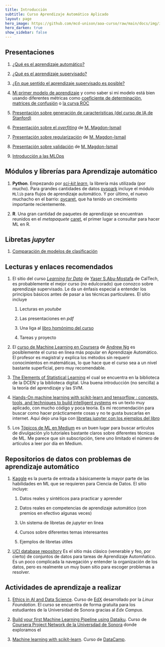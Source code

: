 ```yaml
---
title: Introducción 
subtitle: Curso Aprendizaje Automático Aplicado
layout: page
hero_image: https://github.com/mcd-unison/aaa-curso/raw/main/docs/img/intro-banner.jpeg
hero_darken: true
show_sidebar: false
---
```



## Presentaciones

1. [¿Qué es el aprendizaje automático?](https://github.com/mcd-unison/aaa-curso/raw/main/slides/intro-curso.pptx) 

2. [¿Qué es el aprendizaje supervisado?](https://github.com/mcd-unison/aaa-curso/raw/main/slides/intro-supervisado.pdf)

3. [¿En que sentido el aprendizaje supervisado es posible?](https://github.com/mcd-unison/aaa-curso/raw/main/slides/generalizacion.pdf)

4. [Mi primer modelo de aprendizaje](https://github.com/mcd-unison/aaa-curso/raw/main/slides/ejemplo_modelo.pdf) y como saber si mi modelo está bien usando diferentes métricas como [coeficiente de determinación](https://en.wikipedia.org/wiki/Coefficient_of_determination), [matrices de confusión](https://en.wikipedia.org/wiki/Confusion_matrix) o [la curva ROC](https://en.wikipedia.org/wiki/Receiver_operating_characteristic)


5. [Presentación sobre generación de características (del curso de IA de Stanford)](https://github.com/IA-UNISON/material/raw/master/presentaciones/non-linear-features.pdf)

6. [Presentación sobre el *overfiting*](http://www.cs.rpi.edu/~magdon/courses/LFD-Slides/SlidesLect11.pdf) de [M. Magdon-Ismail](http://www.cs.rpi.edu/~magdon/)

7. [Presentación sobre regularización](http://www.cs.rpi.edu/~magdon/courses/LFD-Slides/SlidesLect12.pdf) de [M. Magdon-Ismail](http://www.cs.rpi.edu/~magdon/)

8. [Presentación sobre validación](http://www.cs.rpi.edu/~magdon/courses/LFD-Slides/SlidesLect13.pdf) de [M. Magdon-Ismail](http://www.cs.rpi.edu/~magdon/)

9.  [Introducción a las MLOps](https://github.com/mcd-unison/aaa-curso/raw/main/slides/MLOps-intro.pdf)


## Módulos y librerías para Aprendizaje automático

1. **Python**. Empezando por [*sci-kit learn*](https://scikit-learn.org/), la librería más utilizada (por mucho). Para grandes cantidades de datos [pyspark](https://spark.apache.org/docs/latest/api/python/index.html) incluye el módulo `MLlib` para flujos de aprendizaje automático. Y por último, el nuevo muchacho en el barrio: [pycaret](https://pycaret.org), que ha tenido un crecimiento importante recientemente. 
   
2. **R**. Una gran cantidad de paquetes de aprendizaje se encuentran reunidos en el *metapaquete* [caret](https://topepo.github.io/caret/index.html), el primer lugar a consultar para hacer ML en R.


## Libretas *jupyter*

1. [Comparación de modelos de clasificación](https://colab.research.google.com/github/mcd-unison/aaa-curso/blob/main/ejemplos/plot_classifier_comparison.ipynb)

## Lecturas y enlaces recomendados

1. El sitio del curso [*Learning for Data*](https://work.caltech.edu/telecourse.html) de [Yaser S.Abu-Mostafa](https://work.caltech.edu) de CalTech, es probablemente el mejor curso (no edulcorado) que conozco sobre aprendizaje supervisado. Le da un énfasis especial a entender los principios básicos antes de pasar a las técnicas particulares. El sitio incluye
  
     1. Lecturas en *youtube*
  
     2. Las presentaciones en *pdf*
  
     3. Una liga al [libro homónimo del curso](https://www.amazon.com/gp/product/1600490069)
  
     4. Tareas y proyecto
  
2. El [curso de Machine Learning en Coursera](https://www.coursera.org/learn/machine-learning) de [Andrew Ng](https://www.andrewng.org) es posiblemente el curso en linea más popular en Aprendizaje Automático. El profesor es magistral y explica los métodos sin requerir conocimientos en matemáticas, lo que hace que el curso sea a un nivel bastante superficial, pero muy recomendable.

3. [The Elements of Statistical Learning](https://hastie.su.domains/ElemStatLearn/) el cual se encuentra en la biblioteca de la DCEN y la biblioteca digital. Una buena introducción (no sencilla) a la teoría del aprendizaje y las SVM.


4. [Hands-On machine learning with scikit-learn and tensorflow : concepts, tools, and techniques to build intelligent systems](http://www.bibliotecas.uson.mx/sib_acervodet.aspx?bib=15&c1=Titulo&c2=Titulo&t1=Hands-On%20machine%20learning%20with%20scikit-learn%20and%20tensorflow&t2=&cat=) es un texto muy aplicado, con mucho código y poca teoría. Es mi recomendación para buscar como hacer prácticamente cosas y no te gusta buscarlas en internet. Aquí dejo una liga con [libretas jupyter con los ejemplos del libro](https://github.com/ageron/handson-ml3)

5. Los [Tópicos de ML en Medium](https://medium.com/topic/machine-learning) es un buen lugar para buscar artículos de divulgación y/o tutoriales bastante claros sobre diferentes técnicas de ML. Me parece que sin subscripción, tiene uno limitado el número de artículos a leer por día en Medium.
  
## Repositorios de datos con problemas de aprendizaje automático

1. [Kaggle](https://www.kaggle.com) es la puerta de entrada a básicamente la mayor parte de las habilidades en ML que se requieren para Ciencia de Datos. El sitio incluye:

    1. Datos reales y sintéticos para practicar y aprender
    
    2. Datos reales en competencias de aprendizaje automático (con premios en efectivo algunas veces)
    
    3. Un sistema de libretas de *jupyter* en linea
    
    4. Cursos sobre diferentes temas interesantes
    
    5. Ejemplos de libretas útiles
    
2. [UCI database repository](https://archive.ics.uci.edu/ml/index.php) Es el sitio más clásico (venerable y feo, por cierto) de conjuntos de datos para tareas de Aprendizaje Automñatico. Es un poco complicada la navegación y entender la organización de los datos, pero es realmente un muy buen sitio para escoger problemas a resolver.

## Actividades de aprendizaje a realizar

1. [Ethics in AI and Data Science](https://enterprise.edx.org/uni-sonora/course/LinuxFoundationX+LFS112x?). Curso de [EdX](https://www.edx.org) desarrollado por la *Linux Foundation*. El curso se encuentra de forma gratuita para los estudiantes de la Universidad de Sonora gracias al *Edx Campus*.

2.  [Build your first Machine Learning Pipeline using Dataiku](https://www.coursera.org/programs/universidad-de-sonora-on-coursera-ggm7m/data-science/all-data-science?productId=zQEpc78BEeuDZhJOHjRP6Q&productType=course&showMiniModal=true&source=browse). Curso de [Coursera Project Network de la Universdad de Sonora](https://www.coursera.org/programs/universidad-de-sonora-on-coursera-ggm7m/?currentTab=CATALOG) donde exploramos el 

3. [Machine learning with scikit-learn](https://campus.datacamp.com/courses/supervised-learning-with-scikit-learn/). Curso de [DataCamp](http://datacamp.com/).
